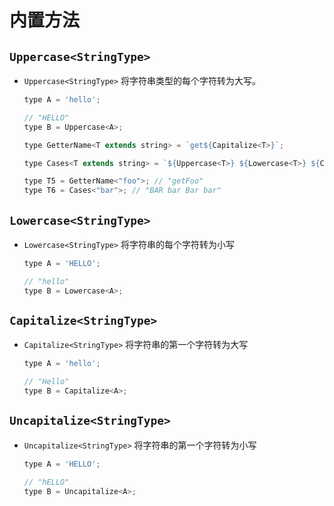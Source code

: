 # 内置方法

## `Uppercase<StringType>`

+ `Uppercase<StringType>` 将字符串类型的每个字符转为大写。

  ```js
  type A = 'hello';

  // "HELLO"
  type B = Uppercase<A>;
  ```

  ```js
  type GetterName<T extends string> = `get${Capitalize<T>}`;

  type Cases<T extends string> = `${Uppercase<T>} ${Lowercase<T>} ${Capitalize<T>} ${Uncapitalize<T>}`;

  type T5 = GetterName<"foo">; // "getFoo"
  type T6 = Cases<"bar">; // "BAR bar Bar bar"
  ```

## `Lowercase<StringType>`

+ `Lowercase<StringType>` 将字符串的每个字符转为小写

  ```js
  type A = 'HELLO';

  // "hello"
  type B = Lowercase<A>;
  ```

## `Capitalize<StringType>`

+ `Capitalize<StringType>` 将字符串的第一个字符转为大写

  ```js
  type A = 'hello';

  // "Hello"
  type B = Capitalize<A>;
  ```

## `Uncapitalize<StringType>`

+ `Uncapitalize<StringType>` 将字符串的第一个字符转为小写

  ```js
  type A = 'HELLO';

  // "hELLO"
  type B = Uncapitalize<A>;
  ```
